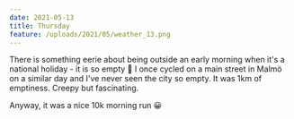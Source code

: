 ```yaml
---
date: 2021-05-13
title: Thursday
feature: /uploads/2021/05/weather_13.png
---
```


There is something eerie about being outside an early morning when it's a national holiday - it is so empty 🙈 I once cycled on a main street in Malmö on a similar day and I've never seen the city so empty. It was 1km of emptiness. Creepy but fascinating.

Anyway, it was a nice 10k morning run 😀